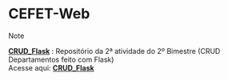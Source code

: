 # CEFET-Web
> [!NOTE]
> <b>[CRUD_Flask]([https://github.com/reisbraga/CRUD_Flask])</b>  : Repositório da 2ª atividade do 2º Bimestre (CRUD Departamentos feito com Flask)  
Acesse aqui: <b>[CRUD_Flask]([https://github.com/reisbraga/CRUD_Flask])</b>
